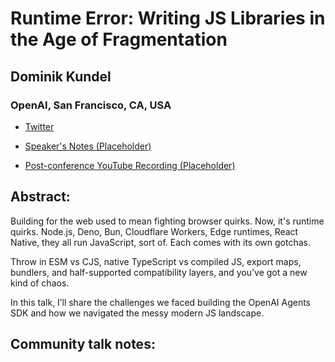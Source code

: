 # Runtime Error: Writing JS Libraries in the Age of Fragmentation 

## Dominik Kundel
### OpenAI, San Francisco, CA, USA 
- [Twitter](https://twitter.com/dkundel) 

- [Speaker's Notes (Placeholder)]()
- [Post-conference YouTube Recording (Placeholder)]()
## Abstract: 

Building for the web used to mean fighting browser quirks. Now, it's runtime quirks. Node.js, Deno, Bun, Cloudflare Workers, Edge runtimes, React Native, they all run JavaScript, sort of. Each comes with its own gotchas.

Throw in ESM vs CJS, native TypeScript vs compiled JS, export maps, bundlers, and half-supported compatibility layers, and you’ve got a new kind of chaos.

In this talk, I’ll share the challenges we faced building the OpenAI Agents SDK and how we navigated the messy modern JS landscape.
## Community talk notes: 
